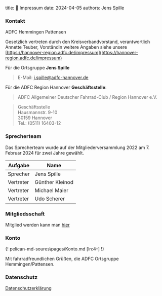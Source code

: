 title: 📄 Impressum
date: 2024-04-05
authors: Jens Spille

### Kontakt
ADFC Hemmingen Pattensen

Gesetzlich vertreten durch den Kreisverbandvorstand,
verantwortlich Annette Teuber, Vorständin
weitere Angaben siehe unsere [https://hannover-region.adfc.de/impressum](https://hannover-region.adfc.de/impressum)

Für die Ortsgruppe **Jens Spille**

> E-Mail: [j.spille@adfc-hannover.de](mailto:j.spille@adfc-hannover.de)

Für die ADFC Region Hannover **Geschäftsstelle**:

> ADFC Allgemeiner Deutscher Fahrrad-Club / Region Hannover e.V.

> Geschäftsstelle<br>
> Hausmannstr. 9-10<br>
> 30159 Hannover<br>
> Tel.: (0511) 16403-12

### Sprecherteam

Das Sprecherteam wurde auf der Mitgliederversammlung 2022 am 7\. Februar 2024 für zwei Jahre gewählt.

Aufgabe                                   | Name
----------------------------------------- | ----------------
Sprecher                                  | Jens Spille
Vertreter                                 | Günther Kleinod
Vertreter                                 | Michael Maier
Vertreter                                 | Udo Scherer

### Mitgliedsschaft

Mitglied werden kann man [hier](https://www.adfc.de/sei-dabei/mitglied-werden)

### Konto

{! pelican-md-soures\pages\Konto.md [ln:4-] !}

Mit fahrradfreundlichen Grüßen, die ADFC Ortsgruppe Hemmingen/Pattensen.

### Datenschutz

[Datenschutzerklärung](/pdf/Datenschutzerklaerung_ADFC_2018-1-KV.pdf)
